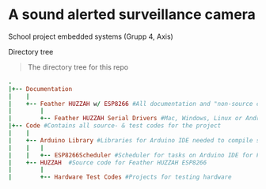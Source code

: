 # A sound alerted surveillance camera
School project embedded systems (Grupp 4, Axis)



Directory tree
> The directory tree for this repo

``` ruby
.  
|+-- Documentation  
|    |
|    +-- Feather HUZZAH w/ ESP8266 #All documentation and "non-source code" files  
|        |  
|        +-- Feather HUZZAH Serial Drivers #Mac, Windows, Linux or Android serial drivers for Feather HUZZAH  
|+-- Code #Contains all source- & test codes for the project  
|    |  
|    +-- Arduino Library #Libraries for Arduino IDE needed to compile source code   
|    |   |  
|    |   +-- ESP8266Scheduler #Scheduler for tasks on Arduino IDE for Feather HUZZAH ESP8266  
|    +-- HUZZAH	 #Source code for Feather HUZZAH ESP8266  
|        |  
|        +-- Hardware Test Codes #Projects for testing hardware  
```

